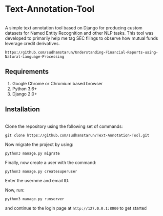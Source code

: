 # Text-Annotation-Tool
<br>
A simple text annotation tool based on Django for producing custom datasets for Named Entity Recognition and other NLP tasks. This tool was developed to primarily help me tag SEC filings to observe how mutual funds leverage credit derivatives. <br>

`https://github.com/sudhamstarun/Understanding-Financial-Reports-using-Natural-Language-Processing`
<br>

## Requirements

1. Google Chrome or Chromium based browser
2. Python 3.6+
3. Django 2.0+ 


## Installation 
<br>
Clone the repository using the following set of commands:

`git clone https://github.com/sudhamstarun/Text-Annotation-Tool.git`

Now migrate the project by using:

`python3 manage.py migrate`

Finally, now create a user with the command:

`python3 manage.py createsuperuser`

Enter the usernme and email ID.


Now, run:

`python3 manage.py runserver`

and continue to the login page at `http://127.0.0.1:8000` to get started
